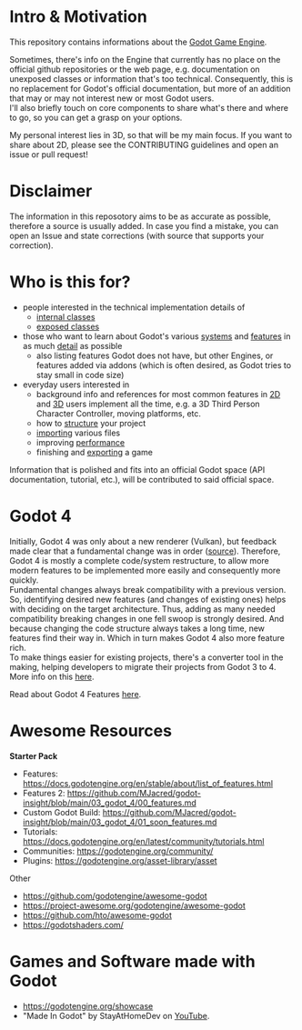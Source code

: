 # Intro & Motivation

This repository contains informations about the [Godot Game Engine](https://github.com/godotengine/godot).

Sometimes, there's info on the Engine that currently has no place on the official github repositories or the web page, e.g. documentation on unexposed classes or information that's too technical. Consequently, this is no replacement for Godot's official documentation, but more of an addition that may or may not interest new or most Godot users.  
I'll also briefly touch on core components to share what's there and where to go, so you can get a grasp on your options.

My personal interest lies in 3D, so that will be my main focus. If you want to share about 2D, please see the CONTRIBUTING guidelines and open an issue or pull request!


# Disclaimer

The information in this reposotory aims to be as accurate as possible, therefore a source is usually added. In case you find a mistake, you can open an Issue and state corrections (with source that supports your correction).


# Who is this for?

* people interested in the technical implementation details of
  * [internal classes](01_internal_classes/)
  * [exposed classes](02_classes/)
* those who want to learn about Godot's various [systems](04_systems/) and [features](03_godot_4/00_features.md) in as much [detail](05_features_in_detail/) as possible
  * also listing features Godot does not have, but other Engines, or features added via addons (which is often desired, as Godot tries to stay small in code size)
* everyday users interested in
  * background info and references for most common features in [2D](07_techniques_2d/) and [3D](06_techniques_3d/) users implement all the time, e.g. a 3D Third Person Character Controller, moving platforms, etc.
  * how to [structure](08_project_architecture/) your project
  * [importing](09_importing/) various files
  * improving [performance](10_performance/)
  * finishing and [exporting](99_export/) a game

Information that is polished and fits into an official Godot space (API documentation, tutorial, etc.), will be contributed to said official space.


# Godot 4

Initially, Godot 4 was only about a new renderer (Vulkan), but feedback made clear that a fundamental change was in order ([source](https://www.reddit.com/r/godot/comments/on0hzn/comment/h5pgoi5/?utm_source=reddit&utm_medium=web2x&context=3)). Therefore, Godot 4 is mostly a complete code/system restructure, to allow more modern features to be implemented more easily and consequently more quickly.  
Fundamental changes always break compatibility with a previous version. So, identifying desired new features (and changes of existing ones) helps with deciding on the target architecture. Thus, adding as many needed compatibility breaking changes in one fell swoop is strongly desired. And because changing the code structure always takes a long time, new features find their way in. Which in turn makes Godot 4 also more feature rich.  
To make things easier for existing projects, there's a converter tool in the making, helping developers to migrate their projects from Godot 3 to 4. More info on this [here](https://docs.godotengine.org/en/stable/tutorials/migrating/upgrading_to_godot_4.html).  

Read about Godot 4 Features [here](03_godot_4/00_features.md).


# Awesome Resources

**Starter Pack**
* Features: https://docs.godotengine.org/en/stable/about/list_of_features.html
* Features 2: https://github.com/MJacred/godot-insight/blob/main/03_godot_4/00_features.md
* Custom Godot Build: https://github.com/MJacred/godot-insight/blob/main/03_godot_4/01_soon_features.md
* Tutorials: https://docs.godotengine.org/en/latest/community/tutorials.html
* Communities: https://godotengine.org/community/
* Plugins: https://godotengine.org/asset-library/asset

Other
* https://github.com/godotengine/awesome-godot 
* https://project-awesome.org/godotengine/awesome-godot
* https://github.com/hto/awesome-godot
* https://godotshaders.com/


# Games and Software made with Godot

* https://godotengine.org/showcase
* "Made In Godot" by StayAtHomeDev on [YouTube](https://www.youtube.com/watch?v=ZrtK_3PfLsU&list=PLEHvj4yeNfeHArSU6U2a715ssJYYCnKCg).
